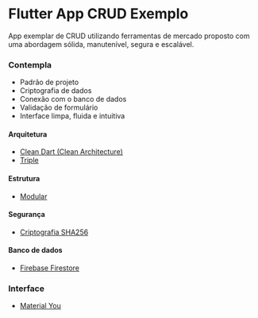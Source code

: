 # Flutter App CRUD Exemplo
App exemplar de CRUD utilizando ferramentas de mercado proposto com uma abordagem sólida, manutenível, segura e escalável.
### Contempla
 - Padrão de projeto
 - Criptografia de dados
 - Conexão com o banco de dados
 - Validação de formulário
 - Interface limpa, fluida e intuitiva

#### Arquitetura
- [Clean Dart (Clean Architecture)](https://github.com/Flutterando/Clean-Dart)
- [Triple](https://triple.flutterando.com.br)

#### Estrutura
- [Modular](https://modular.flutterando.com.br)

#### Segurança
- [Criptografia SHA256](https://pt.wikipedia.org/wiki/SHA-2)

#### Banco de dados
- [Firebase Firestore](https://firebase.google.com/?hl=pt-br)

### Interface
- [Material You](https://m3.material.io)
